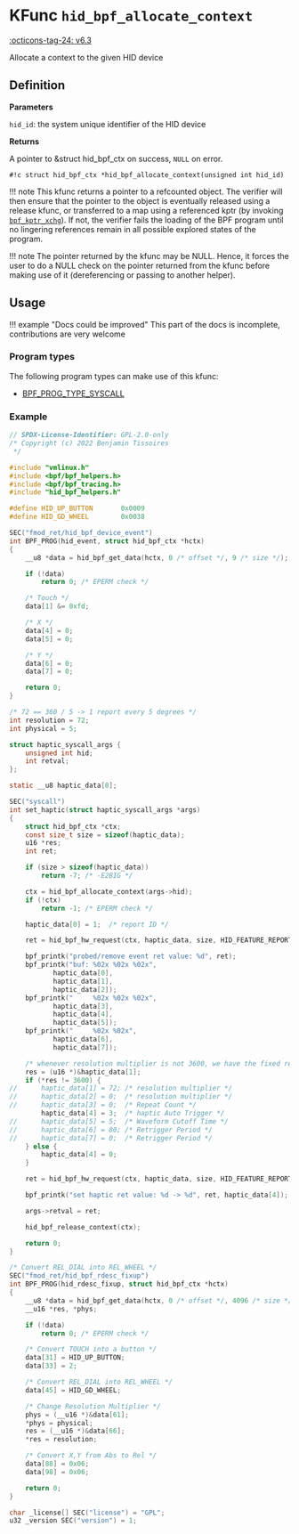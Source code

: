 # KFunc `hid_bpf_allocate_context`

<!-- [FEATURE_TAG](hid_bpf_allocate_context) -->
[:octicons-tag-24: v6.3](https://github.com/torvalds/linux/commit/91a7f802d1852f60139712bdcfa98db547ce0531)
<!-- [/FEATURE_TAG] -->

Allocate a context to the given HID device

## Definition

**Parameters**

`hid_id`: the system unique identifier of the HID device

**Returns**

A pointer to &struct hid_bpf_ctx on success, `NULL` on error.

<!-- [KFUNC_DEF] -->
`#!c struct hid_bpf_ctx *hid_bpf_allocate_context(unsigned int hid_id)`

!!! note
	This kfunc returns a pointer to a refcounted object. The verifier will then ensure that the pointer to the object 
	is eventually released using a release kfunc, or transferred to a map using a referenced kptr 
	(by invoking [`bpf_kptr_xchg`](../../helper-function/bpf_kptr_xchg.md)). If not, the verifier fails the 
	loading of the BPF program until no lingering references remain in all possible explored states of the program.

!!! note
	The pointer returned by the kfunc may be NULL. Hence, it forces the user to do a NULL check on the pointer returned 
	from the kfunc before making use of it (dereferencing or passing to another helper).
<!-- [/KFUNC_DEF] -->

## Usage

!!! example "Docs could be improved"
    This part of the docs is incomplete, contributions are very welcome

### Program types

The following program types can make use of this kfunc:

<!-- [KFUNC_PROG_REF] -->
- [BPF_PROG_TYPE_SYSCALL](../program-type/BPF_PROG_TYPE_SYSCALL.md)
<!-- [/KFUNC_PROG_REF] -->

### Example

```c
// SPDX-License-Identifier: GPL-2.0-only
/* Copyright (c) 2022 Benjamin Tissoires
 */

#include "vmlinux.h"
#include <bpf/bpf_helpers.h>
#include <bpf/bpf_tracing.h>
#include "hid_bpf_helpers.h"

#define HID_UP_BUTTON		0x0009
#define HID_GD_WHEEL		0x0038

SEC("fmod_ret/hid_bpf_device_event")
int BPF_PROG(hid_event, struct hid_bpf_ctx *hctx)
{
	__u8 *data = hid_bpf_get_data(hctx, 0 /* offset */, 9 /* size */);

	if (!data)
		return 0; /* EPERM check */

	/* Touch */
	data[1] &= 0xfd;

	/* X */
	data[4] = 0;
	data[5] = 0;

	/* Y */
	data[6] = 0;
	data[7] = 0;

	return 0;
}

/* 72 == 360 / 5 -> 1 report every 5 degrees */
int resolution = 72;
int physical = 5;

struct haptic_syscall_args {
	unsigned int hid;
	int retval;
};

static __u8 haptic_data[8];

SEC("syscall")
int set_haptic(struct haptic_syscall_args *args)
{
	struct hid_bpf_ctx *ctx;
	const size_t size = sizeof(haptic_data);
	u16 *res;
	int ret;

	if (size > sizeof(haptic_data))
		return -7; /* -E2BIG */

	ctx = hid_bpf_allocate_context(args->hid);
	if (!ctx)
		return -1; /* EPERM check */

	haptic_data[0] = 1;  /* report ID */

	ret = hid_bpf_hw_request(ctx, haptic_data, size, HID_FEATURE_REPORT, HID_REQ_GET_REPORT);

	bpf_printk("probed/remove event ret value: %d", ret);
	bpf_printk("buf: %02x %02x %02x",
		   haptic_data[0],
		   haptic_data[1],
		   haptic_data[2]);
	bpf_printk("     %02x %02x %02x",
		   haptic_data[3],
		   haptic_data[4],
		   haptic_data[5]);
	bpf_printk("     %02x %02x",
		   haptic_data[6],
		   haptic_data[7]);

	/* whenever resolution multiplier is not 3600, we have the fixed report descriptor */
	res = (u16 *)&haptic_data[1];
	if (*res != 3600) {
//		haptic_data[1] = 72; /* resolution multiplier */
//		haptic_data[2] = 0;  /* resolution multiplier */
//		haptic_data[3] = 0;  /* Repeat Count */
		haptic_data[4] = 3;  /* haptic Auto Trigger */
//		haptic_data[5] = 5;  /* Waveform Cutoff Time */
//		haptic_data[6] = 80; /* Retrigger Period */
//		haptic_data[7] = 0;  /* Retrigger Period */
	} else {
		haptic_data[4] = 0;
	}

	ret = hid_bpf_hw_request(ctx, haptic_data, size, HID_FEATURE_REPORT, HID_REQ_SET_REPORT);

	bpf_printk("set haptic ret value: %d -> %d", ret, haptic_data[4]);

	args->retval = ret;

	hid_bpf_release_context(ctx);

	return 0;
}

/* Convert REL_DIAL into REL_WHEEL */
SEC("fmod_ret/hid_bpf_rdesc_fixup")
int BPF_PROG(hid_rdesc_fixup, struct hid_bpf_ctx *hctx)
{
	__u8 *data = hid_bpf_get_data(hctx, 0 /* offset */, 4096 /* size */);
	__u16 *res, *phys;

	if (!data)
		return 0; /* EPERM check */

	/* Convert TOUCH into a button */
	data[31] = HID_UP_BUTTON;
	data[33] = 2;

	/* Convert REL_DIAL into REL_WHEEL */
	data[45] = HID_GD_WHEEL;

	/* Change Resolution Multiplier */
	phys = (__u16 *)&data[61];
	*phys = physical;
	res = (__u16 *)&data[66];
	*res = resolution;

	/* Convert X,Y from Abs to Rel */
	data[88] = 0x06;
	data[98] = 0x06;

	return 0;
}

char _license[] SEC("license") = "GPL";
u32 _version SEC("version") = 1;
```
